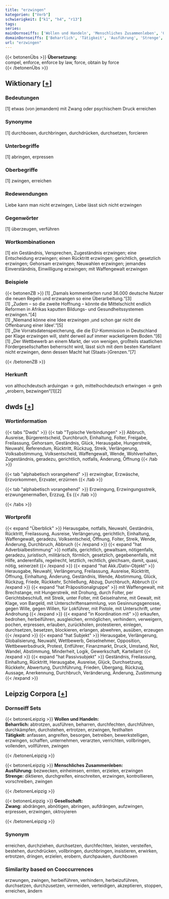 ```yaml
---
title: "erzwingen"
kategorien: ["Verb"]
schwierigkeit: ["k1", "h4", "r13"]
tags:
series:
mainDornseiffs: ['Wollen und Handeln', 'Menschliches Zusammenleben', 'Gesellschaft']
domainDornseiffs: ['Beharrlich', 'Tätigkeit', 'Ausführung', 'Strenge', 'Zwang']
url: "erzwingen"
---
```


{{< betonenÜbs >}}
**Übersetzung:**  
compel, enforce, enforce by law, force, obtain  by force  
{{< /betonenÜbs >}}

## Wiktionary [[+](https://de.wiktionary.org/wiki/erzwingen)]

### Bedeutungen
[1] etwas (von jemandem) mit Zwang oder psychischem Druck erreichen  

### Synonyme
[1] durchboxen, durchbringen, durchdrücken, durchsetzen, forcieren  

### Unterbegriffe
[1] abringen, erpressen  

### Oberbegriffe
[1] zwingen, erreichen  

### Redewendungen
Liebe kann man nicht erzwingen, Liebe lässt sich nicht erzwingen  

### Gegenwörter
[1] überzeugen, verführen  

### Wortkombinationen
[1] ein Geständnis, Versprechen, Zugeständnis erzwingen; eine Entscheidung erzwingen; einen Rücktritt erzwingen; gerichtlich, gesetzlich erzwingen; Gehorsam erzwingen; Neuwahlen erzwingen; jemandes Einverständnis, Einwilligung erzwingen; mit Waffengewalt erzwingen  

### Beispiele
{{< betonenZB >}}
[1] „Damals kommentierten rund 36.000 deutsche Nutzer die neuen Regeln und erzwangen so eine Überarbeitung.“[3]  
[1] „Zudem – so die zweite Hoffnung – könnte die Mittelschicht endlich Reformen in Afrikas kaputten Bildungs- und Gesundheitssystemen erzwingen.“[4]  
[1] „Niemand könne eine Idee erzwingen ‚und schon gar nicht die Offenbarung einer Idee‘.“[5]  
[1] „Die Vorratsdatenspeicherung, die die EU-Kommission in Deutschland per Klage erzwingen will, steht derweil auf immer wackeligerem Boden.“[6]  
[1] „Der Wettbewerb an einem Markt, der von wenigen, großteils staatlichen Fördergesellschaften beherrscht wird, lässt sich mit dem besten Kartellamt nicht erzwingen, denn dessen Macht hat (Staats-)Grenzen.“[7]  

{{< /betonenZB >}}
### Herkunft
von althochdeutsch arduingan → goh, mittelhochdeutsch ertwingen → gmh „erobern, bezwingen“[1][2]  



## dwds [[+](https://www.dwds.de/wb/erzwingen)]

### Wortinformation
{{< tabs "Dwds" >}}
{{< tab "Typische Verbindungen" >}}
Abbruch, Ausreise, Bürgerentscheid, Durchbruch, Einhaltung, Folter, Freigabe, Freilassung, Gehorsam, Geständnis, Glück, Herausgabe, Hungerstreik, Neuwahl, Referendum, Rücktritt, Rückzug, Streik, Verlängerung, Volksabstimmung, Volksentscheid, Waffengewalt, Wende, Wohlverhalten, Zugeständnis, geradezu, gerichtlich, notfalls, Änderung, Öffnung
{{< /tab >}}

{{< tab "alphabetisch vorangehend" >}}
erzwingbar, Erzwäsche, Erzvorkommen, Erzvater, erzürnen
{{< /tab >}}

{{< tab "alphabetisch vorangehend" >}}
Erzwingung, Erzwingungsstreik, erzwungenermaßen, Erzzug, Es
{{< /tab >}}

{{< /tabs >}}

### Wortprofil
{{< expand "Überblick" >}} Herausgabe, notfalls, Neuwahl, Geständnis, Rücktritt, Freilassung, Ausreise, Verlängerung, gerichtlich, Einhaltung, Waffengewalt, geradezu, Volksentscheid, Öffnung, Folter, Streik, Wende, Änderung, Durchbruch, Abbruch {{< /expand >}}
{{< expand "hat Adverbialbestimmung" >}} notfalls, gerichtlich, gewaltsam, nötigenfalls, geradezu, juristisch, militärisch, förmlich, gesetzlich, gegebenenfalls, mit Hilfe, anderenfalls, regelrecht, letztlich, rechtlich, gleichsam, damit, quasi, nötig, seinerzeit {{< /expand >}}
{{< expand "hat Akk./Dativ-Objekt" >}} Herausgabe, Neuwahl, Verlängerung, Freilassung, Ausreise, Rücktritt, Öffnung, Einhaltung, Änderung, Geständnis, Wende, Abstimmung, Glück, Rückzug, Friede, Rückkehr, Schließung, Abzug, Durchbruch, Abbruch {{< /expand >}}
{{< expand "hat Präpositionalgruppe" >}} mit Waffengewalt, mit Brechstange, mit Hungerstreik, mit Drohung, durch Folter, per Gerichtsbeschluß, mit Streik, unter Folter, mit Geiselnahme, mit Gewalt, mit Klage, von Bargeld, mit Unterschriftensammlung, von Gesinnungsgenosse, gegen Wille, gegen Willen, für Lokführer, mit Pistole, mit Unterschrift, unter Androhung {{< /expand >}}
{{< expand "in Koordination mit" >}} erkaufen, bedrohen, herbeiführen, ausgleichen, ermöglichen, verhindern, verweigern, pochen, erpressen, erlauben, zurückholen, protestieren, einlegen, durchsetzen, besetzen, blockieren, erlangen, abwehren, ausüben, erzeugen {{< /expand >}}
{{< expand "hat Subjekt" >}} Herausgabe, Verlängerung, Globalisierung, Neuwahl, Wettbewerb, Geiselnehmer, Opposition, Wettbewerbsdruck, Protest, Entführer, Finanzmarkt, Druck, Umstand, Not, Wandel, Abstimmung, Minderheit, Logik, Gewerkschaft, Kartellamt {{< /expand >}}
{{< expand "hat Passivsubjekt" >}} Geständnis, Freilassung, Einhaltung, Rücktritt, Herausgabe, Ausreise, Glück, Durchsetzung, Rückkehr, Abwertung, Durchführung, Frieden, Übergang, Rückzug, Aussage, Anerkennung, Durchbruch, Veränderung, Änderung, Zustimmung {{< /expand >}}

## Leipzig Corpora [[+](https://corpora.uni-leipzig.de/en/res?word=erzwingen&corpusId=deu_newscrawl-public_2018)]

### Dornseiff Sets
{{< betonenLeipzig >}}
**Wollen und Handeln:**  
**Beharrlich:** abtrotzen, ausführen, beharren, durchfechten, durchführen, durchkämpfen, durchstehen, ertrotzen, erzwingen, festhalten  
**Tätigkeit:** anfassen, angreifen, besorgen, betreiben, bewerkstelligen, erzwingen, schaffen, unternehmen, verarzten, verrichten, vollbringen, vollenden, vollführen, zwingen  

{{< /betonenLeipzig >}}


{{< betonenLeipzig >}}
**Menschliches Zusammenleben:**  
**Ausführung:** bezwecken, einheimsen, ernten, erzielen, erzwingen  
**Strenge:** diktieren, durchgreifen, einschreiten, erzwingen, kontrollieren, vorschreiben, zwingen  

{{< /betonenLeipzig >}}


{{< betonenLeipzig >}}
**Gesellschaft:**  
**Zwang:** abdrängen, abnötigen, abringen, aufdrängen, aufzwingen, erpressen, erzwingen, oktroyieren  

{{< /betonenLeipzig >}}

### Synonym
erreichen, durchziehen, durchsetzen, durchfechten, leisten, versteifen, bestehen, durchdrücken, vollbringen, durchbringen, insistieren, erwirken, ertrotzen, dringen, erzielen, erobern, durchpauken, durchboxen


### Similarity based on Cooccurrences
erzwungen, zwingen, herbeiführen, verhindern, herbeizuführen, durchsetzen, durchzusetzen, vermeiden, verteidigen, akzeptieren, stoppen, erreichen, ändern

